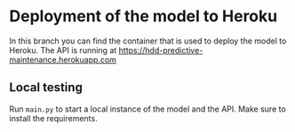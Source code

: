 # Deployment of the model to Heroku

In this branch you can find the container that is used to deploy the model to Heroku. The API is running at https://hdd-predictive-maintenance.herokuapp.com

## Local testing

Run `main.py` to start a local instance of the model and the API. Make sure to install the requirements.